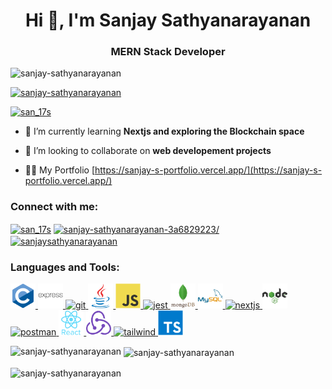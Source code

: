 <h1 align="center">Hi 👋, I'm Sanjay Sathyanarayanan</h1>
<h3 align="center">MERN Stack Developer</h3>

<p align="left"> <img src="https://komarev.com/ghpvc/?username=sanjay-sathyanarayanan&label=Profile%20views&color=0e75b6&style=flat" alt="sanjay-sathyanarayanan" /> </p>

<p align="left"> <a href="https://github.com/ryo-ma/github-profile-trophy"><img src="https://github-profile-trophy.vercel.app/?username=sanjay-sathyanarayanan" alt="sanjay-sathyanarayanan" /></a> </p>

<p align="left"> <a href="https://twitter.com/san_17s" target="blank"><img src="https://img.shields.io/twitter/follow/san_17s?logo=twitter&style=for-the-badge" alt="san_17s" /></a> </p>

- 🌱 I’m currently learning **Nextjs and exploring the Blockchain space**

- 👯 I’m looking to collaborate on **web developement projects**

- 👨‍💻 My Portfolio [https://sanjay-s-portfolio.vercel.app/](https://sanjay-s-portfolio.vercel.app/)

<h3 align="left">Connect with me:</h3>
<p align="left">
<a href="https://twitter.com/san_17s" target="blank"><img align="center" src="https://raw.githubusercontent.com/rahuldkjain/github-profile-readme-generator/master/src/images/icons/Social/twitter.svg" alt="san_17s" height="30" width="40" /></a>
<a href="https://linkedin.com/in/sanjay-sathyanarayanan-3a6829223/" target="blank"><img align="center" src="https://raw.githubusercontent.com/rahuldkjain/github-profile-readme-generator/master/src/images/icons/Social/linked-in-alt.svg" alt="sanjay-sathyanarayanan-3a6829223/" height="30" width="40" /></a>
<a href="https://www.leetcode.com/sanjaysathyanarayanan" target="blank"><img align="center" src="https://raw.githubusercontent.com/rahuldkjain/github-profile-readme-generator/master/src/images/icons/Social/leet-code.svg" alt="sanjaysathyanarayanan" height="30" width="40" /></a>
</p>

<h3 align="left">Languages and Tools:</h3>
<p align="left"> <a href="https://www.cprogramming.com/" target="_blank" rel="noreferrer"> <img src="https://raw.githubusercontent.com/devicons/devicon/master/icons/c/c-original.svg" alt="c" width="40" height="40"/> </a> <a href="https://expressjs.com" target="_blank" rel="noreferrer"> <img src="https://raw.githubusercontent.com/devicons/devicon/master/icons/express/express-original-wordmark.svg" alt="express" width="40" height="40"/> </a> <a href="https://git-scm.com/" target="_blank" rel="noreferrer"> <img src="https://www.vectorlogo.zone/logos/git-scm/git-scm-icon.svg" alt="git" width="40" height="40"/> </a> <a href="https://www.java.com" target="_blank" rel="noreferrer"> <img src="https://raw.githubusercontent.com/devicons/devicon/master/icons/java/java-original.svg" alt="java" width="40" height="40"/> </a> <a href="https://developer.mozilla.org/en-US/docs/Web/JavaScript" target="_blank" rel="noreferrer"> <img src="https://raw.githubusercontent.com/devicons/devicon/master/icons/javascript/javascript-original.svg" alt="javascript" width="40" height="40"/> </a> <a href="https://jestjs.io" target="_blank" rel="noreferrer"> <img src="https://www.vectorlogo.zone/logos/jestjsio/jestjsio-icon.svg" alt="jest" width="40" height="40"/> </a> <a href="https://www.mongodb.com/" target="_blank" rel="noreferrer"> <img src="https://raw.githubusercontent.com/devicons/devicon/master/icons/mongodb/mongodb-original-wordmark.svg" alt="mongodb" width="40" height="40"/> </a> <a href="https://www.mysql.com/" target="_blank" rel="noreferrer"> <img src="https://raw.githubusercontent.com/devicons/devicon/master/icons/mysql/mysql-original-wordmark.svg" alt="mysql" width="40" height="40"/> </a> <a href="https://nextjs.org/" target="_blank" rel="noreferrer"> <img src="https://cdn.worldvectorlogo.com/logos/nextjs-2.svg" alt="nextjs" width="40" height="40"/> </a> <a href="https://nodejs.org" target="_blank" rel="noreferrer"> <img src="https://raw.githubusercontent.com/devicons/devicon/master/icons/nodejs/nodejs-original-wordmark.svg" alt="nodejs" width="40" height="40"/> </a> <a href="https://postman.com" target="_blank" rel="noreferrer"> <img src="https://www.vectorlogo.zone/logos/getpostman/getpostman-icon.svg" alt="postman" width="40" height="40"/> </a> <a href="https://reactjs.org/" target="_blank" rel="noreferrer"> <img src="https://raw.githubusercontent.com/devicons/devicon/master/icons/react/react-original-wordmark.svg" alt="react" width="40" height="40"/> </a> <a href="https://redux.js.org" target="_blank" rel="noreferrer"> <img src="https://raw.githubusercontent.com/devicons/devicon/master/icons/redux/redux-original.svg" alt="redux" width="40" height="40"/> </a> <a href="https://tailwindcss.com/" target="_blank" rel="noreferrer"> <img src="https://www.vectorlogo.zone/logos/tailwindcss/tailwindcss-icon.svg" alt="tailwind" width="40" height="40"/> </a> <a href="https://www.typescriptlang.org/" target="_blank" rel="noreferrer"> <img src="https://raw.githubusercontent.com/devicons/devicon/master/icons/typescript/typescript-original.svg" alt="typescript" width="40" height="40"/> </a> </p>

<p><img align="left" src="https://github-readme-stats.vercel.app/api/top-langs?username=sanjay-sathyanarayanan&show_icons=true&locale=en&layout=compact" alt="sanjay-sathyanarayanan" /></p>

<p>&nbsp;<img align="center" src="https://github-readme-stats.vercel.app/api?username=sanjay-sathyanarayanan&show_icons=true&locale=en" alt="sanjay-sathyanarayanan" /></p>

<p><img align="center" src="https://github-readme-streak-stats.herokuapp.com/?user=sanjay-sathyanarayanan&" alt="sanjay-sathyanarayanan" /></p>
